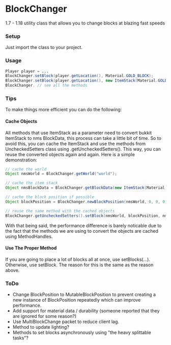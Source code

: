# BlockChanger
1.7 - 1.18 utility class that allows you to change blocks at blazing fast speeds  

### Setup
Just import the class to your project.  
### Usage
```java
Player player = ...
BlockChanger.setBlock(player.getLocation(), Material.GOLD_BLOCK);
BlockChanger.setBlock(player.getLocation(), new ItemStack(Material.GOLD_BLOCK));
BlockChanger. // see all the methods
```  
### Tips
To make things more efficient you can do the following:  
#### Cache Objects  
All methods that use ItemStack as a parameter need to convert bukkit ItemStack to nms BlockData, this process can take a little bit of time. So to avoid this, you can cache the ItemStack and use the methods from UncheckedSetters class using .getUncheckedSetters(). This way, you can reuse the converted objects again and again. Here is a simple demonstration:  
```java
// cache the world
Object nmsWorld = BlockChanger.getWorld("world");

// cache the item stack
Object nmsBlockData = BlockChanger.getBlockData(new ItemStack(Material.DIAMOND_BLOCK));

// cache the block position if possible
Object blockPosition = BlockChanger.newBlockPosition(nmsWorld, 0, 0, 0);

// reuse the same method with the cached objects
BlockChanger.getUncheckedSetters().setBlock(nmsWorld, blockPosition, nmsBlockData, 2);
```  
With that being said, the performance difference is barely noticable due to the fact that the methods we are using to convert the objects are cached using MethodHandles. 
#### Use The Proper Method  
If you are going to place a lot of blocks all at once, use setBlocks(...). Otherwise, use setBlock. The reason for this is the same as the reason above.  
### ToDo  
- Change BlockPosition to MutableBlockPosition to prevent creating a new instance of BlockPosition repeatedly which can improve performance.  
- Add support for material data / durability (someone reported that they are ignored for some reason?)  
- Use MultiBlockChange packet to reduce client lag.  
- Method to update lighting?  
- Methods to set blocks asynchronously using "the heavy splittable tasks"?  
